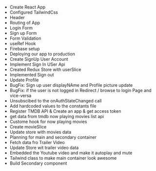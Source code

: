 - Create React App
- Configured TailwindCss
- Header
- Routing of App
- Login Form
- Sign up Form
- Form Validation
- useRef Hook
- Firebase setup
- Deploying our app to production
- Create SignUp User Account
- Implement Sign In USer Api
- Created Redux Store with userSlice
- Implemented Sign out
- Update Profile
- BugFix: Sign up user displayNAme and Profile picture update
- BugFix: if the user is not logged in Redirect / browse to login Page and vice-versa
- Unsubscibed to the onAuthStateChanged call
- Add hardcoded values to the constants file
- Register TMDB API & Create an app & get access token
- get data from tmdb now playing movies list api
- Custome hook for now playing movies
- Create movieSlice
- Update store with movies data
- Planning for main and secondary container
- Fetch data fro Trailer Video
- Update Store wit trailer video data
- Embedded the Youtube video and make it autoplay and mute
- Tailwind class to make main container look awesome
- Build Secondary component